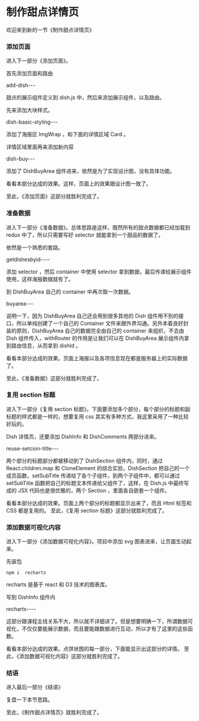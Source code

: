 # 制作甜点详情页

欢迎来到新的一节《制作甜点详情页》

### 添加页面

进入下一部分《添加页面》。

首先添加页面和路由


add-dish---

甜点的展示组件定义到 dish.js 中，然后来添加展示组件，以及路由。

先来添加大块样式。

dish-basic-styling---


添加了海报区 ImgWrap ，和下面的详情区域 Card 。

详情区域里面再来添加新内容


dish-buy---


添加了 DishBuyArea 组件进来，依然是为了实现设计图，没有具体功能。

看看本部分达成的效果。这样，页面上的效果跟设计图一致了。

至此，《添加页面》这部分就胜利完成了。


### 准备数据

进入下一部分《准备数据》。总体思路是这样，既然所有的甜点数据都已经加载到 redux 中了，所以只需要写好 selector 就能拿到一个甜品的数据了。

依然是一个熟悉的套路。

getdishesbyid----

添加 selector ，然后 container 中使用 selector 拿到数据，最后传递给展示组件使用，这样海报数据就有了。

到 DishBuyArea 自己的 container 中再次取一次数据。

buyarea---

说明一下，因为 DishBuyArea 自己还会用到很多其他的 Dish 组件用不到的接口，所以单纯创建了一个自己的 Container 文件来跟外界沟通。另外本着良好封装的原则，DishBuyArea 自己的数据完全由自己的 container 来组织，不去由 Dish 组件传入，withRouter 的作用是让我们可以在 DishBuyArea 展示组件内拿到路由信息，从而拿到 dishId 。

看看本部分达成的效果。页面上海报以及各项信息现在都是服务器上的实际数据了。

至此，《准备数据》这部分就胜利完成了。

### 复用 section 标题

进入下一部分《复用 section 标题》。下面要添加多个部分，每个部分的标题和副标题的样式都是一样的，想要复用 css 其实有多种方式，我这里采用了一种比较好玩的。

Dish 详情页，还要添加 DishInfo 和 DishComments 两部分进来。

reuse-setcion-title---


两个部分的标题部分都被移动到了 DishSection 组件内，同时，通过 React.children.map 和 CloneElement 的综合实验，DishSection 把自己的一个成员函数，setSubTitle 传递给了各个子组件，到两个子组件中，都可以通过 setSubTitle 函数把自己的标题文本传递给父组件了，这样，在 Dish.js 中最终写成的 JSX 代码也是很优雅的，两个 Section ，里面各自嵌套一个组件。

看看本部分达成的效果。页面上两个部分的标题都显示出来了，而且 Html 标签和 CSS 都是复用的。
至此，《复用 section 标题》这部分就胜利完成了。

### 添加数据可视化内容

进入下一部分《添加数据可视化内容》。项目中添加 svg 图表进来，让页面生动起来。


先装包

```
npm i  recharts
```

recharts 是基于 react 和 D3 技术的图表库。

写到 DishInfo 组件内

recharts----

这部分跟课程主线关系不大，所以就不详细讲了。但是想要明确一下，所谓数据可视化，不仅仅要能展示数据，而且要能跟数据进行互动，所以才有了这里的这些函数。

看看本部分达成的效果。点饼状图的每一部分，下面能显示出这部分的详情。
至此，《添加数据可视化内容》这部分就胜利完成了。

### 结语

进入最后一部分《结语》

复盘一下本节思路。

至此，《制作甜点详情页》就胜利完成了。
